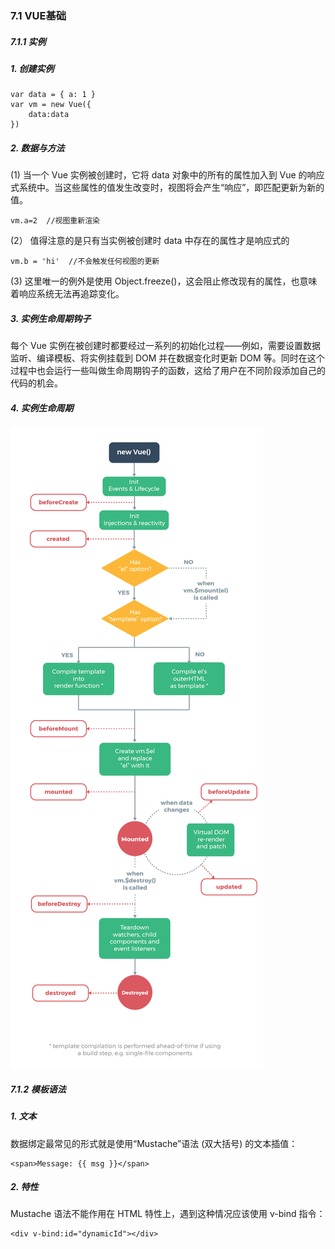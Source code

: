 ### 7.1 VUE基础
##### 7.1.1 实例
##### 1. 创建实例
```
var data = { a: 1 }
var vm = new Vue({
    data:data
})
```
##### 2. 数据与方法
(1) 当一个 Vue 实例被创建时，它将 data 对象中的所有的属性加入到 Vue 的响应式系统中。当这些属性的值发生改变时，视图将会产生“响应”，即匹配更新为新的值。
```
vm.a=2  //视图重新渲染
```
(2） 值得注意的是只有当实例被创建时 data 中存在的属性才是响应式的
```
vm.b = 'hi'  //不会触发任何视图的更新
```
(3) 这里唯一的例外是使用 Object.freeze()，这会阻止修改现有的属性，也意味着响应系统无法再追踪变化。
##### 3. 实例生命周期钩子
每个 Vue 实例在被创建时都要经过一系列的初始化过程——例如，需要设置数据监听、编译模板、将实例挂载到 DOM 并在数据变化时更新 DOM 等。同时在这个过程中也会运行一些叫做生命周期钩子的函数，这给了用户在不同阶段添加自己的代码的机会。

##### 4. 实例生命周期
![PNG](/asset/img/vue-lifecycle.png)

##### 7.1.2 模板语法
##### 1. 文本
数据绑定最常见的形式就是使用“Mustache”语法 (双大括号) 的文本插值：
```
<span>Message: {{ msg }}</span>
```
##### 2. 特性
Mustache 语法不能作用在 HTML 特性上，遇到这种情况应该使用 v-bind 指令：
```
<div v-bind:id="dynamicId"></div>
```
